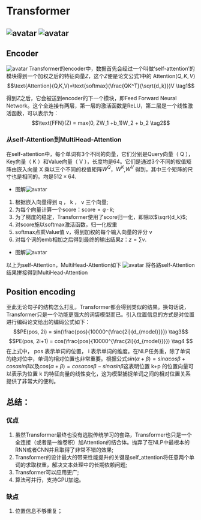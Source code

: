 # Transformer
![avatar](https://img-blog.csdnimg.cn/20181218173013772)
![avatar](https://upload-images.jianshu.io/upload_images/12877808-2d01f4df4f996b8f.gif?imageMogr2/auto-orient/strip%7CimageView2/2/w/640/format/webp)
---
## Encoder
![avatar](https://img-blog.csdnimg.cn/20181218173013893)
Transformer的encoder中，数据首先会经过一个叫做‘self-attention’的模块得到一个加权之后的特征向量$Z$，这个$Z$便是论文公式1中的 $\text{Attention}(Q,K,V)$
$$\text{Attention}(Q,K,V)=\text{softmax}(\frac{QK^T}{\sqrt{d_k}})V \tag1$$

得到$Z$之后，它会被送到encoder的下一个模块，即Feed Forward Neural Network。这个全连接有两层，第一层的激活函数是ReLU，第二层是一个线性激活函数，可以表示为：
$$\text{FFN}(Z) = max(0, ZW_1 +b_1)W_2 + b_2 \tag2$$

### 从self-Attention到MultiHead-Attention

在self-attention中，每个单词有3个不同的向量，它们分别是Query向量（ Q ），Key向量（ K ）和Value向量（ V ），长度均是64。它们是通过3个不同的权值矩阵由嵌入向量 X 乘以三个不同的权值矩阵$W^Q$，$W^K$,$W^V$ 得到，其中三个矩阵的尺寸也是相同的。均是$512\times 64$.
- 图解![avatar](https://img-blog.csdnimg.cn/20181218173013842)

1. 根据嵌入向量得到 q ， k ， v 三个向量;
2. 为每个向量计算一个score：$\text{score} = q \cdot k$;
3. 为了梯度的稳定，Transformer使用了score归一化，即除以$\sqrt{d_k}$;
4. 对score施以softmax激活函数，归一化权重
5. softmax点乘Value值 v，得到加权的每个输入向量的评分 v
6. 对每个词的emb相加之后得到最终的输出结果$z ： z=\sum v$.
- 图解![avatar](https://img-blog.csdnimg.cn/20181218173013859)

以上为self-Attention，MultiHead-Attention如下
![avatar](https://img-blog.csdnimg.cn/20181218173013927)
将各路self-Attention结果拼接得到MultiHead-Attention


## Position encoding
至此无论句子的结构怎么打乱，Transformer都会得到类似的结果。换句话说，Transformer只是一个功能更强大的词袋模型而已。引入位置信息的方式是对位置进行编码论文给出的编码公式如下：
$$PE(pos, 2i) = sin(\frac{pos}{10000^{\frac{2i}{d_{model}}}}) \tag3$$
$$PE(pos, 2i+1) = cos(\frac{pos}{10000^{\frac{2i}{d_{model}}}}) \tag4
$$
在上式中， pos 表示单词的位置， i 表示单词的维度。在NLP任务重，除了单词的绝对位中，单词的相对位置也非常重要。根据公式$sin(\alpha+\beta) = sin \alpha cos \beta + cos \alpha sin\beta$以及$cos(\alpha + \beta) = cos \alpha cos \beta - sin \alpha sin\beta$这表明位置 k+p 的位置向量可以表示为位置 k 的特征向量的线性变化，这为模型捕捉单词之间的相对位置关系提供了非常大的便利。

## 总结：
### 优点
1. 虽然Transformer最终也没有逃脱传统学习的套路，Transformer也只是一个全连接（或者是一维卷积）加Attention的结合体。抛弃了在NLP中最根本的RNN或者CNN并且取得了非常不错的效果;
2. Transformer的设计最大的带来性能提升的关键是self_attention将任意两个单词的求取权重，解决文本处理中的长期依赖问题;
3. Transformer可以应用更广;
4. 算法可并行，支持GPU加速。

### 缺点
1. 位置信息不够重复；











